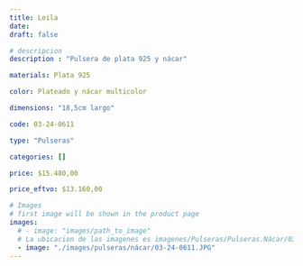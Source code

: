 ```yaml
---
title: Leila
date: 
draft: false

# descripcion
description : "Pulsera de plata 925 y nácar"

materials: Plata 925

color: Plateado y nácar multicolor

dimensions: "18,5cm largo"

code: 03-24-0611

type: "Pulseras"

categories: []

price: $15.480,00

price_eftvo: $13.160,00

# Images
# first image will be shown in the product page
images:
  # - image: "images/path_to_image"
  # La ubicacion de las imagenes es imagenes/Pulseras/Pulseras.Nácar/03-24-0611-leila
  - image: "./images/pulseras/nácar/03-24-0611.JPG"
---
```

